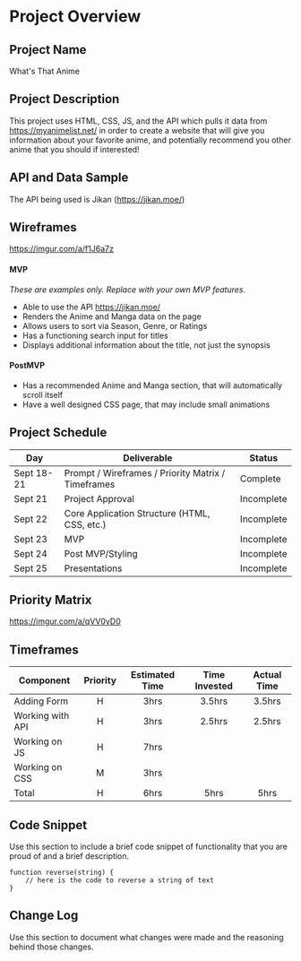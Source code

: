# Project Overview

## Project Name

What's That Anime

## Project Description

This project uses HTML, CSS, JS, and the API which pulls it data from https://myanimelist.net/ in order to create a website that will give you information about your favorite anime, and potentially recommend you other anime that you should if interested!

## API and Data Sample

The API being used is Jikan (https://jikan.moe/)


## Wireframes

https://imgur.com/a/f1J6a7z

#### MVP 
*These are examples only. Replace with your own MVP features.*

- Able to use the API https://jikan.moe/
- Renders the Anime and Manga data on the page 
- Allows users to sort via Season, Genre, or Ratings
- Has a functioning search input for titles
- Displays additional information about the title, not just the synopsis

#### PostMVP  

- Has a recommended Anime and Manga section, that will automatically scroll itself
- Have a well designed CSS page, that may include small animations

## Project Schedule

|  Day | Deliverable | Status
|---|---| ---|
|Sept 18-21| Prompt / Wireframes / Priority Matrix / Timeframes | Complete
|Sept 21| Project Approval | Incomplete
|Sept 22| Core Application Structure (HTML, CSS, etc.) | Incomplete
|Sept 23| MVP | Incomplete
|Sept 24| Post MVP/Styling | Incomplete
|Sept 25| Presentations | Incomplete

## Priority Matrix

https://imgur.com/a/qVV0yD0

## Timeframes

| Component | Priority | Estimated Time | Time Invested | Actual Time |
| --- | :---: |  :---: | :---: | :---: |
| Adding Form | H | 3hrs| 3.5hrs | 3.5hrs |
| Working with API | H | 3hrs| 2.5hrs | 2.5hrs |
| Working on JS| H | 7hrs | | |
| Working on CSS | M | 3hrs | | |
| Total | H | 6hrs| 5hrs | 5hrs |

## Code Snippet

Use this section to include a brief code snippet of functionality that you are proud of and a brief description.  

```
function reverse(string) {
	// here is the code to reverse a string of text
}
```

## Change Log
 Use this section to document what changes were made and the reasoning behind those changes.  
